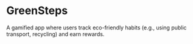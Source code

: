 # GreenSteps
A gamified app where users track eco-friendly habits (e.g., using public transport, recycling) and earn rewards.
